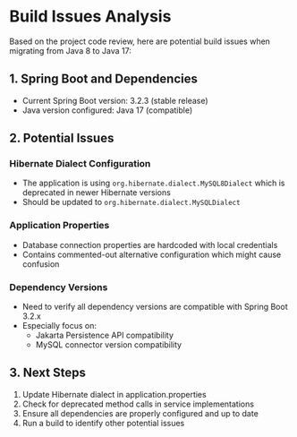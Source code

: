 # Build Issues Analysis

Based on the project code review, here are potential build issues when migrating from Java 8 to Java 17:

## 1. Spring Boot and Dependencies

- Current Spring Boot version: 3.2.3 (stable release)
- Java version configured: Java 17 (compatible)

## 2. Potential Issues

### Hibernate Dialect Configuration
- The application is using `org.hibernate.dialect.MySQL8Dialect` which is deprecated in newer Hibernate versions
- Should be updated to `org.hibernate.dialect.MySQLDialect`

### Application Properties
- Database connection properties are hardcoded with local credentials
- Contains commented-out alternative configuration which might cause confusion

### Dependency Versions
- Need to verify all dependency versions are compatible with Spring Boot 3.2.x
- Especially focus on:
  - Jakarta Persistence API compatibility
  - MySQL connector version compatibility

## 3. Next Steps

1. Update Hibernate dialect in application.properties
2. Check for deprecated method calls in service implementations
3. Ensure all dependencies are properly configured and up to date
4. Run a build to identify other potential issues